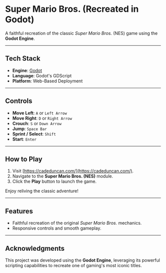 # Super Mario Bros. (Recreated in Godot)

A faithful recreation of the classic *Super Mario Bros.* (NES) game using the **Godot Engine**.

---

## Tech Stack
- **Engine**: [Godot](https://godotengine.org/)
- **Language**: Godot's GDScript
- **Platform**: Web-Based Deployment

---

## Controls
- **Move Left**: `A` or `Left Arrow`
- **Move Right**: `D` or `Right Arrow`
- **Crouch**: `S` or `Down Arrow`
- **Jump**: `Space Bar`
- **Sprint / Select**: `Shift`
- **Start**: `Enter`

---

## How to Play
1. Visit [https://cadeduncan.com/](https://cadeduncan.com/).
2. Navigate to the **Super Mario Bros. (NES)** module.
3. Click the **Play** button to launch the game.

Enjoy reliving the classic adventure!

---

## Features
- Faithful recreation of the original *Super Mario Bros.* mechanics.
- Responsive controls and smooth gameplay.

---

## Acknowledgments
This project was developed using the **Godot Engine**, leveraging its powerful scripting capabilities to recreate one of gaming's most iconic titles.

